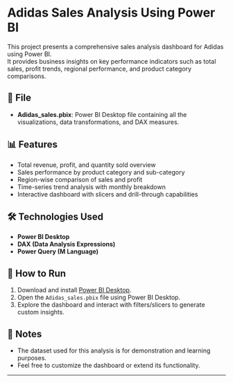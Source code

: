 # Adidas Sales Analysis Using Power BI

This project presents a comprehensive sales analysis dashboard for Adidas using Power BI.  
It provides business insights on key performance indicators such as total sales, profit trends, regional performance, and product category comparisons.

## 📁 File
- **Adidas_sales.pbix**: Power BI Desktop file containing all the visualizations, data transformations, and DAX measures.

## 📊 Features
- Total revenue, profit, and quantity sold overview
- Sales performance by product category and sub-category
- Region-wise comparison of sales and profit
- Time-series trend analysis with monthly breakdown
- Interactive dashboard with slicers and drill-through capabilities

## 🛠️ Technologies Used
- **Power BI Desktop**
- **DAX (Data Analysis Expressions)**
- **Power Query (M Language)**

## 🚀 How to Run
1. Download and install [Power BI Desktop](https://powerbi.microsoft.com/desktop/).
2. Open the `Adidas_sales.pbix` file using Power BI Desktop.
3. Explore the dashboard and interact with filters/slicers to generate custom insights.

## 📌 Notes
- The dataset used for this analysis is for demonstration and learning purposes.
- Feel free to customize the dashboard or extend its functionality.

---

